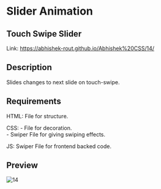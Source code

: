 # Slider Animation

## Touch Swipe Slider

Link: https://abhishek-rout.github.io/Abhishek%20CSS/14/

## Description 

Slides changes to next slide on touch-swipe. 

## Requirements
HTML: File for structure.

CSS: - File for decoration.<br />
     - Swiper File for giving swiping effects.
     
JS: Swiper File for frontend backed code.

## Preview


![14](https://user-images.githubusercontent.com/64718836/92392406-dd83fa80-f13b-11ea-8715-a8319df561b1.PNG)
